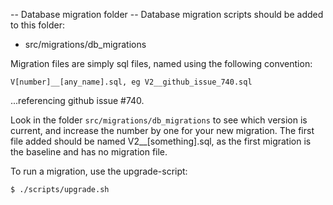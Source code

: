 -- Database migration folder --
Database migration scripts should be added to this folder:

* src/migrations/db_migrations

Migration files are simply sql files, named using the following convention:

```
V[number]__[any_name].sql, eg V2__github_issue_740.sql
```
...referencing github issue #740.

Look in the folder `src/migrations/db_migrations` to see which version is
current, and increase the number by one for your new migration. The first file
added should be named V2__[something].sql, as the first migration is the
baseline and has no migration file.

To run a migration, use the upgrade-script:

```
$ ./scripts/upgrade.sh
```
